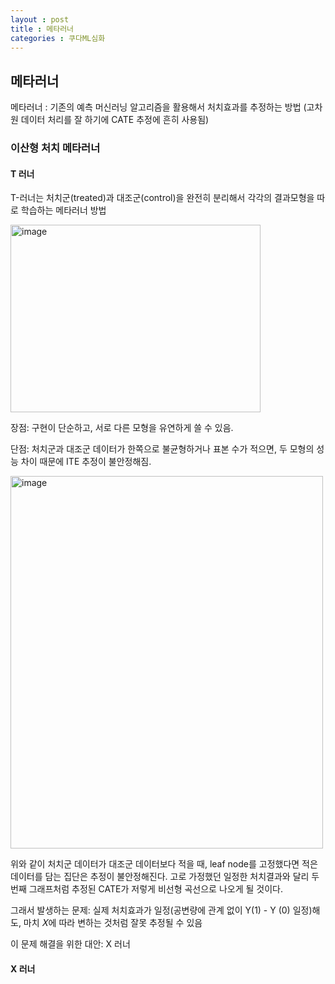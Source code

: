 ```yaml
---
layout : post
title : 메타러너
categories : 쿠다ML심화
---
```

## 메타러너
메타러너 : 기존의 예측 머신러닝 알고리즘을 활용해서 처치효과를 추정하는 방법 (고차원 데이터 처리를 잘 하기에 CATE 추정에 흔히 사용됨)

### 이산형 처치 메타러너

#### T 러너
T-러너는 처치군(treated)과 대조군(control)을 완전히 분리해서 각각의 결과모형을 따로 학습하는 메타러너 방법

<img width="400" height="300" alt="image" src="https://github.com/user-attachments/assets/60305f62-f4c3-456a-a6ea-36e2d9f1853e" />

장점: 구현이 단순하고, 서로 다른 모형을 유연하게 쓸 수 있음.

단점: 처치군과 대조군 데이터가 한쪽으로 불균형하거나 표본 수가 적으면, 두 모형의 성능 차이 때문에 ITE 추정이 불안정해짐.

<img width="500" height="596" alt="image" src="https://github.com/user-attachments/assets/5e783ee1-566c-4edb-8211-8c86a97a3549" />

위와 같이 처치군 데이터가 대조군 데이터보다 적을 때, leaf node를 고정했다면 적은 데이터를 담는 집단은 추정이 불안정해진다. 고로 가정했던 일정한 처치결과와 달리 두번째 그래프처럼 추정된 CATE가 저렇게 비선형 곡선으로 나오게 될 것이다.

그래서 발생하는 문제: 실제 처치효과가 일정(공변량에 관계 없이 Y(1) - Y (0) 일정)해도, 마치 𝑋에 따라 변하는 것처럼 잘못 추정될 수 있음

이 문제 해결을 위한 대안: X 러너

#### X 러너
